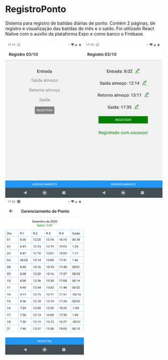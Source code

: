# RegistroPonto

Sistema para registro de batidas diárias de ponto. Contém 2 páginas, de registro e visualização das batidas do mês e o saldo.
Foi utilizado React Native com o auxílio da plataforma Expo e como banco o Firebase.

<img align="left" width="250" height="500" src="https://github.com/KleberPPF/RegistroPonto/blob/master/assets/print_registro1.png">
<img align="left" width="250" height="500" src="https://github.com/KleberPPF/RegistroPonto/blob/master/assets/print_registro2.png">
<img align="left" width="250" height="500" src="https://github.com/KleberPPF/RegistroPonto/blob/master/assets/print_gerenciamento.png">

